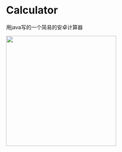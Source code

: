 # Calculator
用java写的一个简易的安卓计算器

<img src="[https://your-image-url.type](https://github.com/TenzinJamyangZHS/Calculator/assets/22554163/64aed5ba-204c-41d8-a8a5-041f4d9b9f48)https://github.com/TenzinJamyangZHS/Calculator/assets/22554163/64aed5ba-204c-41d8-a8a5-041f4d9b9f48" width="300">
